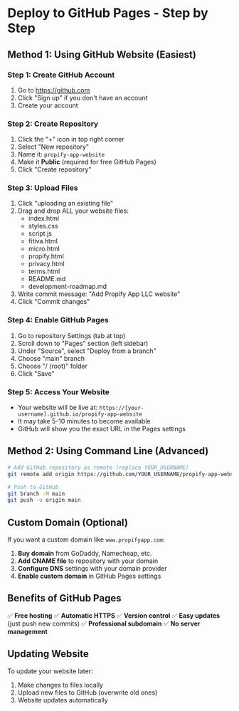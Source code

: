 # Deploy to GitHub Pages - Step by Step

## Method 1: Using GitHub Website (Easiest)

### Step 1: Create GitHub Account
1. Go to https://github.com
2. Click "Sign up" if you don't have an account
3. Create your account

### Step 2: Create Repository
1. Click the "+" icon in top right corner
2. Select "New repository"
3. Name it: `propify-app-website` 
4. Make it **Public** (required for free GitHub Pages)
5. Click "Create repository"

### Step 3: Upload Files
1. Click "uploading an existing file"
2. Drag and drop ALL your website files:
   - index.html
   - styles.css
   - script.js
   - fitiva.html
   - micro.html
   - propify.html
   - privacy.html
   - terms.html
   - README.md
   - development-roadmap.md
3. Write commit message: "Add Propify App LLC website"
4. Click "Commit changes"

### Step 4: Enable GitHub Pages
1. Go to repository Settings (tab at top)
2. Scroll down to "Pages" section (left sidebar)
3. Under "Source", select "Deploy from a branch"
4. Choose "main" branch
5. Choose "/ (root)" folder
6. Click "Save"

### Step 5: Access Your Website
- Your website will be live at: `https://[your-username].github.io/propify-app-website`
- It may take 5-10 minutes to become available
- GitHub will show you the exact URL in the Pages settings

## Method 2: Using Command Line (Advanced)

```bash
# Add GitHub repository as remote (replace YOUR_USERNAME)
git remote add origin https://github.com/YOUR_USERNAME/propify-app-website.git

# Push to GitHub
git branch -M main
git push -u origin main
```

## Custom Domain (Optional)

If you want a custom domain like `www.propifyapp.com`:

1. **Buy domain** from GoDaddy, Namecheap, etc.
2. **Add CNAME file** to repository with your domain
3. **Configure DNS** settings with your domain provider
4. **Enable custom domain** in GitHub Pages settings

## Benefits of GitHub Pages

✅ **Free hosting**
✅ **Automatic HTTPS**
✅ **Version control**
✅ **Easy updates** (just push new commits)
✅ **Professional subdomain**
✅ **No server management**

## Updating Website

To update your website later:
1. Make changes to files locally
2. Upload new files to GitHub (overwrite old ones)
3. Website updates automatically 